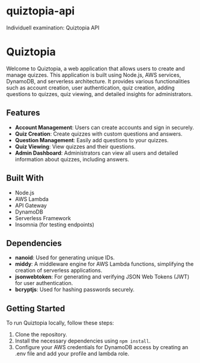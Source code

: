 # quiztopia-api
Individuell examination: Quiztopia API

# Quiztopia

Welcome to Quiztopia, a web application that allows users to create and manage quizzes. This application is built using Node.js, AWS services, DynamoDB, and serverless architecture. It provides various functionalities such as account creation, user authentication, quiz creation, adding questions to quizzes, quiz viewing, and detailed insights for administrators.

## Features

- **Account Management**: Users can create accounts and sign in securely.
- **Quiz Creation**: Create quizzes with custom questions and answers.
- **Question Management**: Easily add questions to your quizzes.
- **Quiz Viewing**: View quizzes and their questions.
- **Admin Dashboard**: Administrators can view all users and detailed information about quizzes, including answers.

## Built With

- Node.js
- AWS Lambda
- API Gateway
- DynamoDB
- Serverless Framework
- Insomnia (for testing endpoints)

## Dependencies

- **nanoid**: Used for generating unique IDs.
- **middy**: A middleware engine for AWS Lambda functions, simplifying the creation of serverless applications.
- **jsonwebtoken**: For generating and verifying JSON Web Tokens (JWT) for user authentication.
- **bcryptjs**: Used for hashing passwords securely.

## Getting Started

To run Quiztopia locally, follow these steps:

1. Clone the repository.
2. Install the necessary dependencies using `npm install`.
3. Configure your AWS credentials for DynamoDB access by creating an .env file and add your profile and lambda role.

